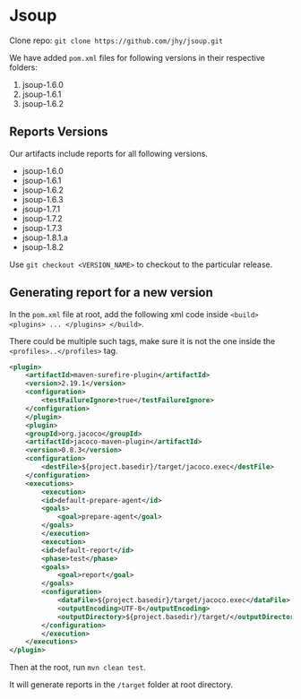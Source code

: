 # Jsoup

Clone repo: `git clone https://github.com/jhy/jsoup.git`

We have added `pom.xml` files for following versions in their respective folders:

1. jsoup-1.6.0
2. jsoup-1.6.1
3. jsoup-1.6.2

## Reports Versions

Our artifacts include reports for all following versions.

* jsoup-1.6.0
* jsoup-1.6.1
* jsoup-1.6.2
* jsoup-1.6.3
* jsoup-1.7.1
* jsoup-1.7.2
* jsoup-1.7.3
* jsoup-1.8.1.a
* jsoup-1.8.2


Use `git checkout <VERSION_NAME>` to checkout to the particular release.

## Generating report for a new version

In the `pom.xml` file at root, add the following xml code inside ```<build> <plugins> ... </plugins> </build>```.

There could be multiple such tags, make sure it is not the one inside the `<profiles>..</profiles>` tag.
```xml
<plugin>
    <artifactId>maven-surefire-plugin</artifactId>
    <version>2.19.1</version>
    <configuration>
        <testFailureIgnore>true</testFailureIgnore>
    </configuration>
    </plugin>
    <plugin>
    <groupId>org.jacoco</groupId>
    <artifactId>jacoco-maven-plugin</artifactId>
    <version>0.8.3</version>
    <configuration>
        <destFile>${project.basedir}/target/jacoco.exec</destFile>
    </configuration>
    <executions>
        <execution>
        <id>default-prepare-agent</id>
        <goals>
            <goal>prepare-agent</goal>
        </goals>
        </execution>
        <execution>
        <id>default-report</id>
        <phase>test</phase>
        <goals>
            <goal>report</goal>
        </goals>
        <configuration>
            <dataFile>${project.basedir}/target/jacoco.exec</dataFile>
            <outputEncoding>UTF-8</outputEncoding>
            <outputDirectory>${project.basedir}/target/</outputDirectory>
        </configuration>
        </execution>
    </executions>
</plugin>
```

Then at the root, run `mvn clean test`.

It will generate reports in the `/target` folder at root directory.
